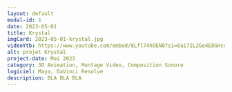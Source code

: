 ```yaml
---
layout: default
modal-id: 1
date: 2023-05-01
title: Krystal
imgCard: 2023-05-01-krystal.jpg
videoYtb: https://www.youtube.com/embed/8Lfl74hOEN0?si=6ai7IL2Ge4E8GHcq
alt: projet Krystal
project-date: Mai 2023
category: 3D Animation, Montage Video, Composition Sonore
logiciel: Maya, DaVinci Resolve
description: BLA BLA BLA
---
```

